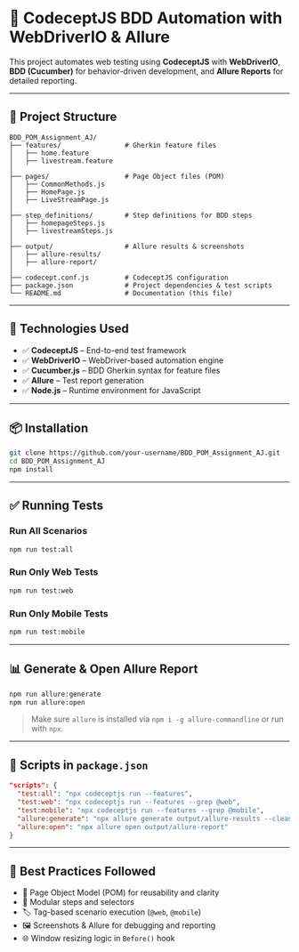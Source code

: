 # 🧪 CodeceptJS BDD Automation with WebDriverIO & Allure

This project automates web testing using **CodeceptJS** with **WebDriverIO**, **BDD (Cucumber)** for behavior-driven development, and **Allure Reports** for detailed reporting.

---

## 📁 Project Structure

```
BDD_POM_Assignment_AJ/
├── features/                # Gherkin feature files
│   ├── home.feature
│   ├── livestream.feature
│
├── pages/                   # Page Object files (POM)
│   ├── CommonMethods.js
│   ├── HomePage.js
│   ├── LiveStreamPage.js
│
├── step_definitions/        # Step definitions for BDD steps
│   ├── homepageSteps.js
│   ├── livestreamSteps.js
│
├── output/                  # Allure results & screenshots
│   ├── allure-results/
│   ├── allure-report/
│
├── codecept.conf.js         # CodeceptJS configuration
├── package.json             # Project dependencies & test scripts
└── README.md                # Documentation (this file)
```

---

## 🚀 Technologies Used

- ✅ **CodeceptJS** – End-to-end test framework
- ✅ **WebDriverIO** – WebDriver-based automation engine
- ✅ **Cucumber.js** – BDD Gherkin syntax for feature files
- ✅ **Allure** – Test report generation
- ✅ **Node.js** – Runtime environment for JavaScript

---

## 📦 Installation

```bash
git clone https://github.com/your-username/BDD_POM_Assignment_AJ.git
cd BDD_POM_Assignment_AJ
npm install
```

---

## ✅ Running Tests

### Run All Scenarios
```bash
npm run test:all
```

### Run Only Web Tests
```bash
npm run test:web
```

### Run Only Mobile Tests
```bash
npm run test:mobile
```

---

## 📊 Generate & Open Allure Report

```bash
npm run allure:generate
npm run allure:open
```

> Make sure `allure` is installed via `npm i -g allure-commandline` or run with `npx`.

---

## 🧪 Scripts in `package.json`

```json
"scripts": {
  "test:all": "npx codeceptjs run --features",
  "test:web": "npx codeceptjs run --features --grep @web",
  "test:mobile": "npx codeceptjs run --features --grep @mobile",
  "allure:generate": "npx allure generate output/allure-results --clean -o output/allure-report",
  "allure:open": "npx allure open output/allure-report"
}
```

---

## 🧠 Best Practices Followed

- 🔄 Page Object Model (POM) for reusability and clarity
- 🧱 Modular steps and selectors
- 🏷️ Tag-based scenario execution (`@web`, `@mobile`)
- 🖼️ Screenshots & Allure for debugging and reporting
- 🌐 Window resizing logic in `Before()` hook
